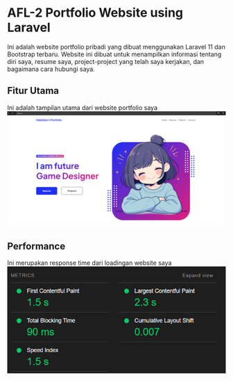 # AFL-2 Portfolio Website using Laravel

Ini adalah website portfolio pribadi yang dibuat menggunakan Laravel 11 dan Bootstrap terbaru. Website ini dibuat untuk menampilkan informasi tentang diri saya, resume saya, project-project yang telah saya kerjakan, dan bagaimana cara hubungi saya.

## Fitur Utama
Ini adalah tampilan utama dari website portfolio saya
![Portfolio Screenshot](screenshots/homepage.png)  

## Performance
Ini merupakan response time dari loadingan website saya
![Portfolio Screenshot](screenshots/response-time.png)  
